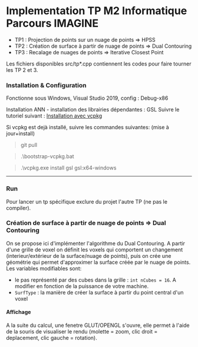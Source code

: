# Implementation TP M2 Informatique Parcours IMAGINE 

* TP1 : Projection de points sur un nuage de points => HPSS 
* TP2 : Création de surface à partir de nuage de points => Dual Contouring 
* TP3 : Recalage de nuages de points => Iterative Closest Point 

Les fichiers disponibles src/tp*.cpp contiennent les codes pour faire tourner les TP 2 et 3. 


### Installation & Configuration

Fonctionne sous Windows, Visual Studio 2019, config : Debug-x86 

Installation ANN - installation des librairies dépendantes : GSL 
Suivre le tutoriel suivant : [Installation avec vcpkg](https://solarianprogrammer.com/2020/01/26/getting-started-gsl-gnu-scientific-library-windows-macos-linux/#gsl_installation_windows)   
 
 
Si vcpkg est dejà installé, suivre les commandes suivantes: (mise à jour+install)  
 
 > git pull 
 
 > .\bootstrap-vcpkg.bat 
 
 > .\vcpkg.exe install gsl gsl:x64-windows
 
---
### Run 

Pour lancer un tp spécifique exclure du projet l'autre TP (ne pas le compiler). 

###  Création de surface à partir de nuage de points => Dual Contouring 

On se propose ici d'implémenter l'algorithme du Dual Contouring. 
A partir d'une grille de voxel on définit les voxels qui comportent un changement (interieur/extérieur de la surface/nuage de points), puis on crée une géométrie qui permet d'approximer la surface créée par le nuage de points. 
Les variables modifiables sont:
- le pas représenté par des cubes dans la grille : `int nCubes = 16`. A modifier en fonction de la puissance de votre machine. 
- `SurfType` : la manière de créer la surface à partir du point central d'un voxel 


#### Affichage 

A la suite du calcul, une fenetre GLUT/OPENGL s'ouvre, elle permet à l'aide de la souris de visualiser le rendu (molette = zoom, clic droit = deplacement, clic gauche = rotation). 